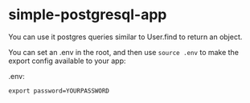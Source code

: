 # simple-postgresql-app

You can use it postgres queries similar to User.find to return an object.

You can set an .env in the root, and then use `source .env` to make the export config available to your app:

.env: 

```
export password=YOURPASSWORD
```
